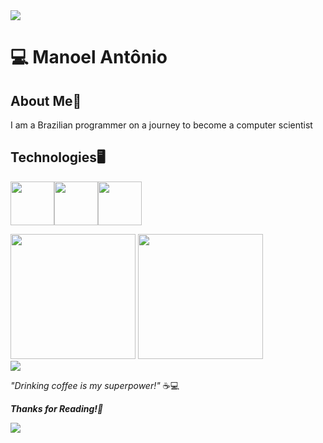 <img src="https://capsule-render.vercel.app/api?type=waving&height=120&color=&color=3d72db&reversal=false&section=header">

# 💻 Manoel Antônio
## About Me📜
I am a Brazilian programmer on a journey to become a computer scientist

## Technologies🖥️
<img src="https://cdn.jsdelivr.net/gh/devicons/devicon@latest/icons/python/python-original.svg" width=70><img src="https://cdn.jsdelivr.net/gh/devicons/devicon@latest/icons/html5/html5-original.svg" width=70><img src="https://cdn.jsdelivr.net/gh/devicons/devicon@latest/icons/css3/css3-original.svg" width=70>

          
        


<div align = "left">
<img height = "200em" src="https://github-readme-stats.vercel.app/api/top-langs/?username=OCOYE&show_icons=true&theme=github_dark_dimmed&count_private=true"/>
<img height = "200em" src="https://github-readme-stats.vercel.app/api?username=OCOYE&show_icons=true&show_icons=true&theme=github_dark_dimmed&count_private=true" />
</div>


<a href="mailto:manoelantonio3412@proton.me">
  <img src="https://img.shields.io/badge/ProtonMail-8B89CC?style=for-the-badge&logo=protonmail&logoColor=white"/>
</a>
  
*"Drinking coffee is my superpower!"* ☕💻

***Thanks for Reading!🙏***

<img src="https://capsule-render.vercel.app/api?type=waving&height=120&color=&color=3d72db&reversal=false&section=footer">

